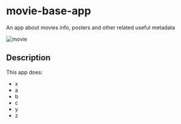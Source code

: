 # movie-base-app

An app about movies info, posters and other related useful metadata 

![movie](https://usercontent2.hubstatic.com/12778799.png)

## Description

This app does:
 * x
  * a
  * b
  * c
 * y
 * z


